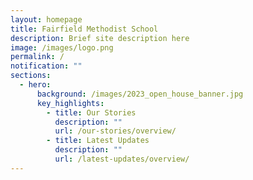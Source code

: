 ```yaml
---
layout: homepage
title: Fairfield Methodist School
description: Brief site description here
image: /images/logo.png
permalink: /
notification: ""
sections:
  - hero:
      background: /images/2023_open_house_banner.jpg
      key_highlights:
        - title: Our Stories
          description: ""
          url: /our-stories/overview/
        - title: Latest Updates
          description: ""
          url: /latest-updates/overview/
---
```

